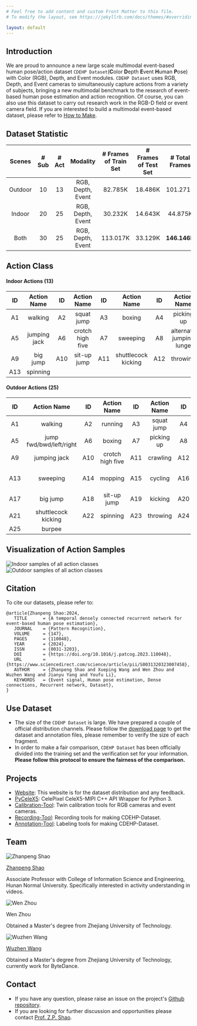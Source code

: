 ```yaml
---
# Feel free to add content and custom Front Matter to this file.
# To modify the layout, see https://jekyllrb.com/docs/themes/#overriding-theme-defaults

layout: default
---
```

## Introduction

We are proud to announce a new large scale multimodal event-based human pose/action dataset `CDEHP Dataset`(**C**olor **D**epth **E**vent **H**uman **P**ose) with Color (RGB), Depth, and Event modules. `CDEHP Dataset` uses RGB, Depth, and Event cameras to simultaneously capture actions from a variety of subjects, bringing a new multimodal benchmark to the research of event-based human pose estimation and action recognition. Of course, you can also use this dataset to carry out research work in the RGB-D field or event camera field. If you are interested to build a multimodal event-based dataset, please refer to [How to Make](/how-to-make).

## Dataset Statistic

|  Scenes   | # Sub  |  # Act |  Modality |  # Frames of Train Set   |  # Frames of Test Set | # Total Frames |
| :-------: | :------: | :-----: | :------------------: | :--------: |:-------: |:-----: |
|  Outdoor        |  10  |  13 |  RGB, Depth, Event |   82.785K   |  18.486K |101.271K|
|  Indoor         |  20  |  25 |  RGB, Depth, Event |   30.232K   |  14.643K |  44.875K|
|  Both |  30  |  25 |  RGB, Depth, Event |   113.017K   |  33.129K |  **146.146K**|

## Action Class

#### Indoor Actions (13)

|  ID   | Action Name  |  ID   |   Action Name    |  ID   |     Action Name     |  ID   |       Action Name       |
| :---: | :----------: | :---: | :--------------: | :---: | :-----------------: | :---: | :---------------------: |
|  A1   |   walking    |  A2   |  squat jump   |  A3   |       boxing        |  A4   |       picking up        |
|  A5   | jumping jack |  A6   | crotch high five |  A7   |      sweeping       |  A8   | alternate jumping lunge |
|  A9   |   big jump   |  A10  |   sit-up jump    |  A11  | shuttlecock kicking |  A12  |        throwing         |
|  A13  |   spinning   |       |                  |       |                     |       |                         |

#### Outdoor Actions (25)

|  ID   |   Action Name    |  ID   |  Action Name  |  ID   |       Action Name       |  ID   |       Action Name       |
| :---: | :--------------: | :---: | :-----------: | :---: | :---------------------: |:---: | :---------------------: |
|  A1  | walking           |  A2  |     running    |  A3  | squat jump         |  A4  |        frog jump |        
|  A5  | jump fwd/bwd/left/right  |  A6  |      boxing      |  A7  |  picking up   |  A8  |  cartwheel           |
|  A9  |      jumping jack  |  A10  | crotch high five |  A11  |   crawling    |  A12  |   rope skipping   |      
|  A13 |   sweeping         |  A14  |     mopping      |  A15  |    cycling    |  A16  | alternate jumping lunge | 
|  A17 |        big jump    |  A18  |   sit-up jump    |  A19  |    kicking    |  A20  |    jump shot        |  
|  A21 |   shuttlecock kicking   |  A22  |     spinning     |  A23  |   throwing    |  A24  |        long jump   |
|  A25 |        burpee          |      |             |       |            |       |                        |


## Visualization of Action Samples

![Indoor samples of all action classes](/assets/Indoor.png)
![Outdoor samples of all action classes](/assets/Outdoor.png)

## Citation

To cite our datasets, please refer to:

```text
@article{Zhanpeng Shao:2024,
   TITLE      = {A temporal densely connected recurrent network for event-based human pose estimation},
   JOURNAL    = {Pattern Recognition},
   VOLUME     = {147},
   PAGES      = {110048},
   YEAR       = {2024},
   ISSN       = {0031-3203},
   DOI        = {https://doi.org/10.1016/j.patcog.2023.110048},
   URL        = {https://www.sciencedirect.com/science/article/pii/S0031320323007458},
   AUTHOR     = {Zhanpeng Shao and Xueping Wang and Wen Zhou and Wuzhen Wang and Jianyu Yang and Youfu Li},
   KEYWORDS   = {Event signal, Human pose estimation, Dense connections, Recurrent network, Dataset},
}
```

## Use Dataset

* The size of the `CDEHP Dataset` is large. We have prepared a couple of official distribution channels. Please follow the [download page](/download) to get the dataset and annotation files, please remember to verify the size of each fragment.
* In order to make a fair comparison, `CDEHP Dataset` has been officially divided into the training set and the verification set for your information. **Please follow this protocol to ensure the fairness of the comparison.**


## Projects

* [Website](https://github.com/CDEHP-Dataset/cdehp-dataset.github.io): This website is for the dataset distribution and any feedback.
* [PyCeleX5](https://github.com/CDEHP-Dataset/PyCeleX5): CelePixel CeleX5-MIPI C++ API Wrapper for Python 3.
* [Calibration-Tool](https://github.com/CDEHP-Dataset/Calibration-Tool): Twin calibration tools for RGB cameras and event cameras.
* [Recording-Tool](https://github.com/CDEHP-Dataset/Calibration-Tool): Recording tools for making CDEHP-Dataset.
* [Annotation-Tool](https://github.com/CDEHP-Dataset/Annotation-Tool): Labeling tools for making CDEHP-Dataset.

## Team

<div class="row">
   <div class="cell">
      <img class="member_avatar" src="/assets/perry.jpg" alt="Zhanpeng Shao" />
      <p class="member_name"><a href="https://perryshao.github.io/">Zhanpeng Shao</a></p>
      <p>Associate Professor with College of Information Science and Engineering, Hunan Normal University. Specifically interested in activity understanding in videos.</p>
   </div>

   <div class="cell">
      <img class="member_avatar" src="/assets/xavier.jpg" alt="Wen Zhou" />
      <p class="member_name"><a herf="https://github.com/xavier-zw">Wen Zhou</a></p>
      <p>Obtained a Master's degree from Zhejiang University of Technology.</p>
   </div>

   <div class="cell">
      <img class="member_avatar" src="/assets/kuretru.jpg" alt="Wuzhen Wang" />
      <p class="member_name"><a href="https://github.com/kuretru">Wuzhen Wang</a></p>
      <p>Obtained a Master's degree from Zhejiang University of Technology, currently work for ByteDance.</p>
   </div>
</div>

## Contact

* If you have any question, please raise an issue on the project's [Github repository](https://github.com/CDEHP-Dataset/cdehp-dataset.github.io/issues).
* If you are looking for further discussion and opportunities please contact [Prof. Z.P. Shao](https://perryshao.github.io/).
